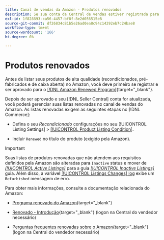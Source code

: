 ```yaml
---
title: Canal de vendas da Amazon - Produtos renovados
description: Se sua conta da Central de vendas estiver registrada para o Programa renovado, você poderá gerenciar suas listas renovadas no Amazon Sales Channel.
exl-id: 1f828893-ca56-4457-bf8f-8e2d056515e8
source-git-commit: df26834c81b5e26ad0ea8c94c14292eb7c24bae8
workflow-type: tm+mt
source-wordcount: '166'
ht-degree: 0%

---
```


# Produtos renovados

Antes de listar seus produtos de alta qualidade (recondicionados, pré-fabricados e de caixa aberta) no Amazon, você deve primeiro se registrar e ser aprovado para o [[!DNL Amazon Renewed Program]](https://sell.amazon.com/programs/renewed.html){target="_blank"}.

Depois de ser aprovado e seu [!DNL Seller Central] conta for atualizada, você poderá gerenciar suas listas renovadas no canal de vendas do Amazon. As listas renovadas exigem as seguintes etapas no [!DNL Commerce]:

- Defina o seu _Recondicionado_ configurações no seu [!UICONTROL Listing Settings] > [[!UICONTROL Product Listing Condition]](./product-listing-condition.md).

- Incluir `Renewed` no título do produto (exigido pela Amazon).

>[!IMPORTANT]
>
>Suas listas de produtos renovadas que não atendem aos requisitos definidos pela Amazon são alteradas para `Inactive` status e mover de *[[!UICONTROL Active Listings]](./active-listings.md)* para a guia *[[!UICONTROL Inactive Listings]](./inactive-listings.md)* guia. Além disso, a variável [[!UICONTROL Listings Changes] log](./listing-changes-log.md) exibe um `Refurbished` mensagem de erro.

Para obter mais informações, consulte a documentação relacionada do Amazon:

- [Programa renovado do Amazon](https://sell.amazon.com/programs/renewed.html){target="_blank"}

- [Renovado - Introdução](https://sellercentral.amazon.com/gp/help/help.html/?itemID=201648580){target="_blank"} (logon na Central do vendedor necessário)

- [Perguntas frequentes renovadas sobre o Amazon](https://sellercentral.amazon.com/gp/help/help.html?itemID=202190060){target="_blank"} (logon na Central do vendedor necessário)
